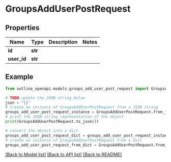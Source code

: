 # GroupsAddUserPostRequest


## Properties

Name | Type | Description | Notes
------------ | ------------- | ------------- | -------------
**id** | **str** |  | 
**user_id** | **str** |  | 

## Example

```python
from outline_openapi.models.groups_add_user_post_request import GroupsAddUserPostRequest

# TODO update the JSON string below
json = "{}"
# create an instance of GroupsAddUserPostRequest from a JSON string
groups_add_user_post_request_instance = GroupsAddUserPostRequest.from_json(json)
# print the JSON string representation of the object
print(GroupsAddUserPostRequest.to_json())

# convert the object into a dict
groups_add_user_post_request_dict = groups_add_user_post_request_instance.to_dict()
# create an instance of GroupsAddUserPostRequest from a dict
groups_add_user_post_request_from_dict = GroupsAddUserPostRequest.from_dict(groups_add_user_post_request_dict)
```
[[Back to Model list]](../README.md#documentation-for-models) [[Back to API list]](../README.md#documentation-for-api-endpoints) [[Back to README]](../README.md)


